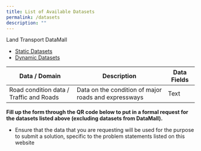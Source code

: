 ```yaml
---
title: List of Available Datasets
permalink: /datasets
description: ""
---
```


Land Transport DataMall
* [Static Datasets](https://datamall.lta.gov.sg/content/datamall/en/static-data.html)
* [Dynamic Datasets](https://datamall.lta.gov.sg/content/datamall/en/dynamic-data.html)



|  Data / Domain | Description | Data Fields |
| -------- | -------- | -------- | 
| Road condition data / Traffic and Roads     | Data on the condition of major roads and expressways     | Text     |




**Fill up the form through the QR code below to put in a formal request for the datasets listed above (excluding datasets from DataMall).**
* Ensure that the data that you are requesting will be used for the purpose to submit a solution, specific to the problem statements listed on this website